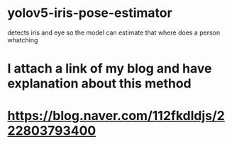 # yolov5-iris-pose-estimator
detects iris and eye so the model can estimate that where does a person whatching
# I attach a link of my blog and have explanation about this method
# https://blog.naver.com/112fkdldjs/222803793400
